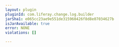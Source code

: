 ```yaml
---
layout: plugin
pluginId: com.liferay.change.log.builder
jarSha1: e065cc23ae9e551de315960426f8d8e07034627b
isJarAvailable: true
error: NONE
violations: []

---
```

